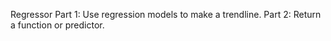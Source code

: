 Regressor
  Part 1: Use regression models to make a trendline.
  Part 2: Return a function or predictor.

